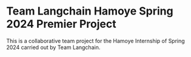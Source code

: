 # Team Langchain Hamoye Spring 2024 Premier Project

This is a collaborative team project for the Hamoye Internship of Spring 2024 carried out by Team Langchain.

